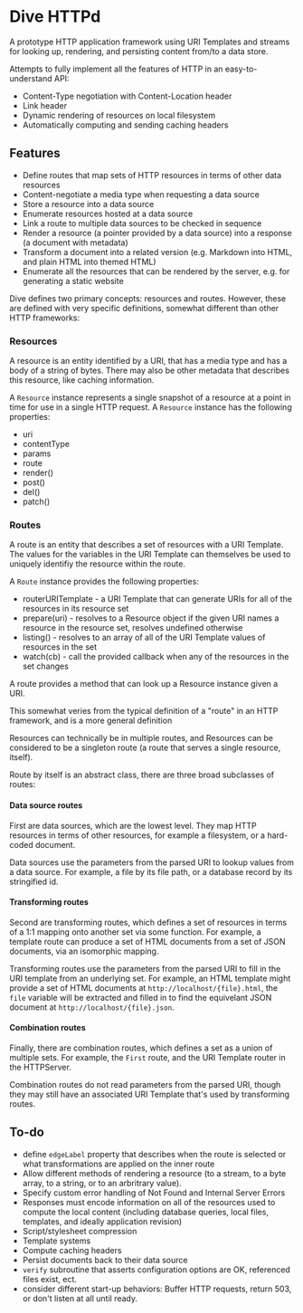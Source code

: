# Dive HTTPd

A prototype HTTP application framework using URI Templates and streams for looking up, rendering, and persisting content from/to a data store.

Attempts to fully implement all the features of HTTP in an easy-to-understand API:

* Content-Type negotiation with Content-Location header
* Link header
* Dynamic rendering of resources on local filesystem
* Automatically computing and sending caching headers


## Features

* Define routes that map sets of HTTP resources in terms of other data resources
* Content-negotiate a media type when requesting a data source
* Store a resource into a data source
* Enumerate resources hosted at a data source
* Link a route to multiple data sources to be checked in sequence
* Render a resource (a pointer provided by a data source) into a response (a document with metadata)
* Transform a document into a related version (e.g. Markdown into HTML, and plain HTML into themed HTML)
* Enumerate all the resources that can be rendered by the server, e.g. for generating a static website

Dive defines two primary concepts: resources and routes. However, these are defined with very specific definitions, somewhat different than other HTTP frameworks:


### Resources

A resource is an entity identified by a URI, that has a media type and has a body of a string of bytes. There may also be other metadata that describes this resource, like caching information.

A `Resource` instance represents a single snapshot of a resource at a point in time for use in a single HTTP request. A `Resource` instance has the following properties:

* uri
* contentType
* params
* route
* render()
* post()
* del()
* patch()


### Routes

A route is an entity that describes a set of resources with a URI Template. The values for the variables in the URI Template can themselves be used to uniquely identifiy the resource within the route.

A `Route` instance provides the following properties:

* routerURITemplate - a URI Template that can generate URIs for all of the resources in its resource set
* prepare(uri) - resolves to a Resource object if the given URI names a resource in the resource set, resolves undefined otherwise
* listing() - resolves to an array of all of the URI Template values of resources in the set
* watch(cb) - call the provided callback when any of the resources in the set changes

A route provides a method that can look up a Resource instance given a URI.

This somewhat veries from the typical definition of a "route" in an HTTP framework, and is a more general definition

Resources can technically be in multiple routes, and Resources can be considered to be a singleton route (a route that serves a single resource, itself).

Route by itself is an abstract class, there are three broad subclasses of routes:


#### Data source routes

First are data sources, which are the lowest level. They map HTTP resources in terms of other resources, for example a filesystem, or a hard-coded document.

Data sources use the parameters from the parsed URI to lookup values from a data source. For example, a file by its file path, or a database record by its stringified id.


#### Transforming routes

Second are transforming routes, which defines a set of resources in terms of a 1:1 mapping onto another set via some function. For example, a template route can produce a set of HTML documents from a set of JSON documents, via an isomorphic mapping.

Transforming routes use the parameters from the parsed URI to fill in the URI template from an underlying set. For example, an HTML template might provide a set of HTML documents at `http://localhost/{file}.html`, the `file` variable will be extracted and filled in to find the equivelant JSON document at `http://localhost/{file}.json`.


#### Combination routes

Finally, there are combination routes, which defines a set as a union of multiple sets. For example, the `First` route, and the URI Template router in the HTTPServer.

Combination routes do not read parameters from the parsed URI, though they may still have an associated URI Template that's used by transforming routes.


## To-do

* define `edgeLabel` property that describes when the route is selected or what transformations are applied on the inner route
* Allow different methods of rendering a resource (to a stream, to a byte array, to a string, or to an arbritrary value).
* Specify custom error handling of Not Found and Internal Server Errors
* Responses must encode information on all of the resources used to compute the local content (including database queries, local files, templates, and ideally application revision)
* Script/stylesheet compression
* Template systems
* Compute caching headers
* Persist documents back to their data source
* `verify` subroutine that asserts configuration options are OK, referenced files exist, ect.
* consider different start-up behaviors: Buffer HTTP requests, return 503, or don't listen at all until ready.
